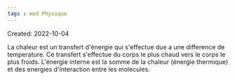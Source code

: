 ```yaml
---
tags : mod Physique
---
```

Created: 2022-10-04


La chaleur est un transfert d'énergie qui s'effectue due a une difference de temperature. Ce transfert s'effectue du corps le plus chaud vers le corps le plus froids.
L'énergie interne est la somme de la chaleur (énergie thermique) et des energies d'interaction entre les molecules.